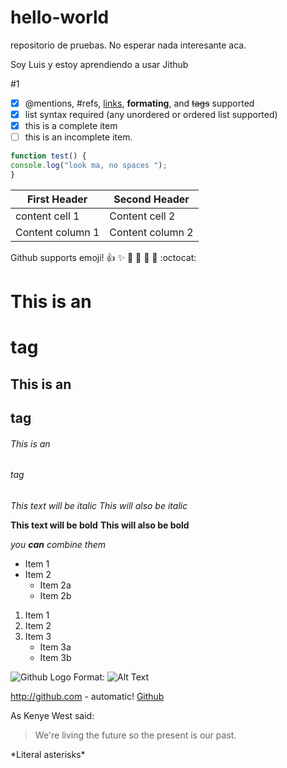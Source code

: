 # hello-world
repositorio de pruebas. No esperar nada interesante aca.

Soy Luis y estoy aprendiendo a usar Jithub

#1
- [x] @mentions, #refs, [links](), **formating**, and <del>tags</del> supported
- [x] list syntax required (any unordered or ordered list supported)
- [x] this is a complete item
- [ ] this is an incomplete item.

````javascript
function test() {
console.log("look ma, no spaces ");
}
````

First Header | Second Header
-------------|--------------
content cell 1 | Content cell 2
Content column 1 | Content column 2

Github supports emoji!
:+1: :sparkles: :camel: :tada:
:rocket: :metal: :octocat:

# This is an <h1> tag
## This is an <h2> tag
###### This is an <h6> tag

*This text will be italic*
_This will also be italic_

**This text will be bold**
__This will also be bold__

*you **can** combine them*

* Item 1
* Item 2
  * Item 2a
  * Item 2b

1. Item 1
2. Item 2
3. Item 3
   * Item 3a
   * Item 3b


![Github Logo](/images/logo.png)
Format: ![Alt Text](url)

http://github.com - automatic!
[Github](http://github.com)

As Kenye West said:
>We're living the future so
>the present is our past.

\*Literal asterisks\*
